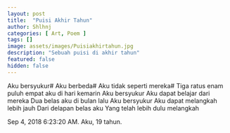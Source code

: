 ```yaml
---
layout: post
title:  "Puisi Akhir Tahun"
author: Shlhnj
categories: [ Art, Poem ]
tags: []
image: assets/images/Puisiakhirtahun.jpg
description: "Sebuah puisi di akhir tahun"
featured: false
hidden: false
---
```


Aku bersyukur#
Aku berbeda#
Aku tidak seperti mereka#
Tiga ratus enam puluh empat aku di hari kemarin
Aku bersyukur
Aku dapat belajar dari mereka
Dua belas aku di bulan lalu
Aku bersyukur
Aku dapat melangkah lebih jauh
Dari delapan belas aku
Yang telah lebih dulu melangkah

Sep 4, 2018 6:23:20 AM.
Aku, 19 tahun.
